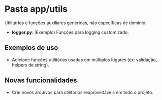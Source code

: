 # Pasta app/utils

Utilitários e funções auxiliares genéricas, não específicas de domínio.

- **logger.py**: (Exemplo) Funções para logging customizado.

## Exemplos de uso
- Adicione funções utilitárias usadas em múltiplos lugares (ex: validação, helpers de string).

## Novas funcionalidades
- Crie novos arquivos para utilitários reaproveitáveis em todo o projeto.
